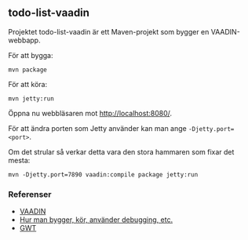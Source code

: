## todo-list-vaadin
Projektet todo-list-vaadin är ett Maven-projekt som bygger en VAADIN-webbapp.

För att bygga:

`mvn package`

För att köra:

`mvn jetty:run`

Öppna nu webbläsaren mot [http://localhost:8080/](http://localhost:8080/).

För att ändra porten som Jetty använder kan man ange `-Djetty.port=<port>`.

Om det strular så verkar detta vara den stora hammaren som fixar det mesta:

`mvn -Djetty.port=7890 vaadin:compile package jetty:run`

### Referenser

- [VAADIN](http://www.vaadin.com)
- [Hur man bygger, kör, använder debugging, etc.](https://vaadin.com/wiki/-/wiki/Main/Creating+a+Maven+project)
- [GWT](http://www.gwtproject.org/)
